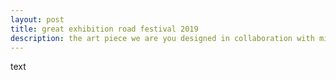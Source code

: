 ```yaml
---
layout: post
title: great exhibition road festival 2019
description: the art piece we are you designed in collaboration with miyuki oka for the grantham art prize 2018 on display at imperial college london for the warmup event of the london climate action week as part of the great exhibition road festival
---
```


text
